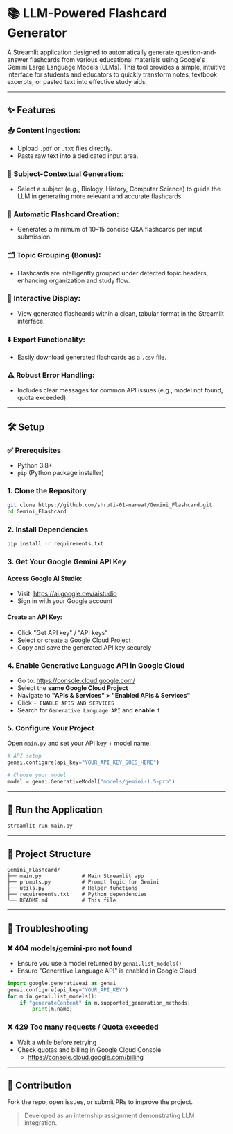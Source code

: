 # 📚 LLM-Powered Flashcard Generator

A Streamlit application designed to automatically generate question-and-answer flashcards from various educational materials using Google's Gemini Large Language Models (LLMs). This tool provides a simple, intuitive interface for students and educators to quickly transform notes, textbook excerpts, or pasted text into effective study aids.

---

## ✨ Features

### 📥 Content Ingestion:
- Upload `.pdf` or `.txt` files directly.
- Paste raw text into a dedicated input area.

### 🎯 Subject-Contextual Generation:
- Select a subject (e.g., Biology, History, Computer Science) to guide the LLM in generating more relevant and accurate flashcards.

### 🧠 Automatic Flashcard Creation:
- Generates a minimum of 10–15 concise Q&A flashcards per input submission.

### 🗂 Topic Grouping (Bonus):
- Flashcards are intelligently grouped under detected topic headers, enhancing organization and study flow.

### 💬 Interactive Display:
- View generated flashcards within a clean, tabular format in the Streamlit interface.

### ⬇️ Export Functionality:
- Easily download generated flashcards as a `.csv` file.

### ⚠️ Robust Error Handling:
- Includes clear messages for common API issues (e.g., model not found, quota exceeded).

---

## 🛠️ Setup

### ✅ Prerequisites
- Python 3.8+
- `pip` (Python package installer)

### 1. Clone the Repository

```bash
git clone https://github.com/shruti-01-narwat/Gemini_Flashcard.git
cd Gemini_Flashcard
```

### 2. Install Dependencies

```bash
pip install -r requirements.txt
```

### 3. Get Your Google Gemini API Key

#### Access Google AI Studio:
- Visit: https://ai.google.dev/aistudio
- Sign in with your Google account

#### Create an API Key:
- Click "Get API key" / "API keys"
- Select or create a Google Cloud Project
- Copy and save the generated API key securely

### 4. Enable Generative Language API in Google Cloud

- Go to: https://console.cloud.google.com/
- Select the **same Google Cloud Project**
- Navigate to **"APIs & Services" > "Enabled APIs & Services"**
- Click `+ ENABLE APIS AND SERVICES`
- Search for `Generative Language API` and **enable** it

### 5. Configure Your Project

Open `main.py` and set your API key + model name:

```python
# API setup
genai.configure(api_key="YOUR_API_KEY_GOES_HERE")

# Choose your model
model = genai.GenerativeModel("models/gemini-1.5-pro")
```

---

## 🚀 Run the Application

```bash
streamlit run main.py
```

---

## 📂 Project Structure

```
Gemini_Flashcard/
├── main.py             # Main Streamlit app
├── prompts.py          # Prompt logic for Gemini
├── utils.py            # Helper functions
├── requirements.txt    # Python dependencies
└── README.md           # This file
```

---

## 🧩 Troubleshooting

### ❌ 404 models/gemini-pro not found
- Ensure you use a model returned by `genai.list_models()`
- Ensure "Generative Language API" is enabled in Google Cloud

```python
import google.generativeai as genai
genai.configure(api_key="YOUR_API_KEY")
for m in genai.list_models():
    if "generateContent" in m.supported_generation_methods:
        print(m.name)
```

### ❌ 429 Too many requests / Quota exceeded
- Wait a while before retrying
- Check quotas and billing in Google Cloud Console
  - https://console.cloud.google.com/billing

---

## 🤝 Contribution

Fork the repo, open issues, or submit PRs to improve the project.

> Developed as an internship assignment demonstrating LLM integration.
